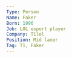 ```yaml
---
Type: Person
Name: Faker
Born: 1996
Job: LOL esport player
Company: T1lol
Position: Mid laner
Tag: T1, Faker
---
```

